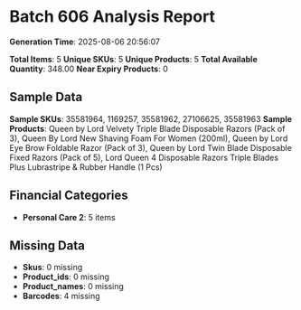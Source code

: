 # Batch 606 Analysis Report

**Generation Time**: 2025-08-06 20:56:07

**Total Items**: 5
**Unique SKUs**: 5
**Unique Products**: 5
**Total Available Quantity**: 348.00
**Near Expiry Products**: 0

## Sample Data
**Sample SKUs**: 35581964, 1169257, 35581962, 27106625, 35581963
**Sample Products**: Queen by Lord Velvety Triple Blade Disposable Razors (Pack of 3), Queen By Lord New Shaving Foam For Women (200ml), Queen by Lord Eye Brow Foldable Razor (Pack of 3), Queen by Lord Twin Blade Disposable Fixed Razors (Pack of 5), Lord Queen 4 Disposable Razors Triple Blades Plus Lubrastripe & Rubber Handle (1 Pcs)

## Financial Categories
- **Personal Care 2**: 5 items

## Missing Data
- **Skus**: 0 missing
- **Product_ids**: 0 missing
- **Product_names**: 0 missing
- **Barcodes**: 4 missing
